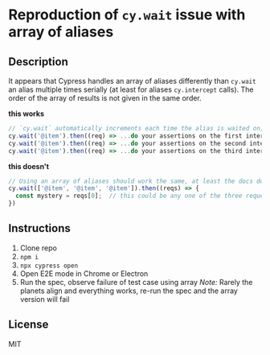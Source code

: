 # Reproduction of `cy.wait` issue with array of aliases

## Description

It appears that Cypress handles an array of aliases differently than `cy.wait` an alias multiple times serially (at least for aliases `cy.intercept` calls). The order of the array of results is not given in the same order.

**this works**
```js
// `cy.wait` automatically increments each time the alias is waited on, seems to work as expected wrt order
cy.wait('@item').then((req) => ...do your assertions on the first interception...)
cy.wait('@item').then((req) => ...do your assertions on the second interception...)
cy.wait('@item').then((req) => ...do your assertions on the third interception...)
```

**this doesn't**
```js
// Using an array of aliases should work the same, at least the docs don't claim otherwise
cy.wait(['@item', '@item', '@item']).then((reqs) => {
  const mystery = reqs[0];  // this could be any one of the three requests
})
```

## Instructions

1. Clone repo
1. `npm i`
1. `npx cypress open`
1. Open E2E mode in Chrome or Electron
1. Run the spec, observe failure of test case using array
*Note:* Rarely the planets align and everything works, re-run the spec and the array version will fail

## License

MIT